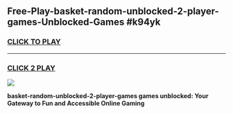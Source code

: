 
## Free-Play-basket-random-unblocked-2-player-games-Unblocked-Games #k94yk
<h3>
<a href="https://news.freeplayer.one?title=basket-random-unblocked-2-player-games&ref=8M">CLICK TO PLAY</a></h3>
<hr>

<h3>
<a href="https://news.freeplayer.one?title=basket-random-unblocked-2-player-games&ref=8M">CLICK 2 PLAY</a>
  
</h3>

<a href="https://news.freeplayer.one?title=basket-random-unblocked-2-player-games&ref=8M"><img src="https://clearcache.store/games.png"></a>


**basket-random-unblocked-2-player-games games unblocked: Your Gateway to Fun and Accessible Online Gaming**
